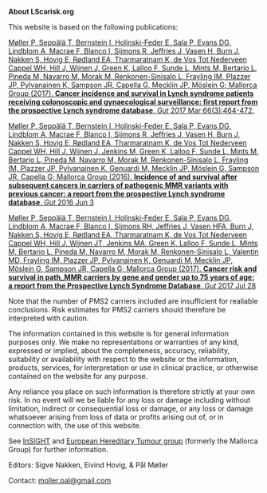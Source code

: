 **About LScarisk.org**

This website is based on the following publications:

<a href="http://www.ncbi.nlm.nih.gov/pubmed/26657901" target="_blank">Møller P, Seppälä T, Bernstein I, Holinski-Feder E, Sala P, Evans DG, Lindblom A, Macrae F, Blanco I, Sijmons R, Jeffries J, Vasen H, Burn J, Nakken S, Hovig E, Rødland EA, Tharmaratnam K, de Vos Tot Nederveen Cappel WH, Hill J, Wijnen J, Green K, Lalloo F, Sunde L, Mints M, Bertario L, Pineda M, Navarro M, Morak M, Renkonen-Sinisalo L, Frayling IM, Plazzer JP, Pylvanainen K, Sampson JR, Capella G, Mecklin JP, Möslein G; Mallorca Group (2017). <b>Cancer incidence and survival in Lynch syndrome patients receiving colonoscopic and gynaecological surveillance: first report from the prospective Lynch syndrome database</b>. <i>Gut</i> 2017 Mar;66(3):464-472.</a>

<a href="http://www.ncbi.nlm.nih.gov/pubmed/27261338" target="_blank">Møller P, Seppälä T, Bernstein I, Holinski-Feder E, Sala P, Evans DG, Lindblom A, Macrae F, Blanco I, Sijmons R, Jeffries J, Vasen H, Burn J, Nakken S, Hovig E, Rødland EA, Tharmaratnam K, de Vos Tot Nederveen Cappel WH, Hill J, Wijnen J, Jenkins M, Green K, Lalloo F, Sunde L, Mints M, Bertario L, Pineda M, Navarro M, Morak M, Renkonen-Sinisalo L, Frayling IM, Plazzer JP, Pylvanainen K, Genuardi M, Mecklin JP, Möslein G, Sampson JR, Capella G; Mallorca Group (2016). <b>Incidence of and survival after subsequent cancers in carriers of pathogenic MMR variants with previous cancer: a report from the prospective Lynch syndrome database</b>. <i>Gut</i> 2016 Jun 3</a>

<a href="http://www.ncbi.nlm.nih.gov/pubmed/28754778" target="_blank">Møller P, Seppälä T, Bernstein I, Holinski-Feder E, Sala P, Evans DG, Lindblom A, Macrae F, Blanco I, Sijmons RH, Jeffries J, Vasen HFA, Burn J, Nakken S, Hovig E, Rødland EA, Tharmaratnam K, de Vos Tot Nederveen Cappel WH, Hill J, Wijnen JT, Jenkins MA, Green K, Lalloo F, Sunde L, Mints M, Bertario L, Pineda M, Navarro M, Morak M, Renkonen-Sinisalo L, Valentin MD, Frayling IM, Plazzer JP, Pylvanainen K, Genuardi M, Mecklin JP, Möslein G, Sampson JR, Capella G; Mallorca Group (2017). <b>Cancer risk and survival in path_MMR carriers by gene and gender up to 75 years of age: a report from the Prospective Lynch Syndrome Database</b>. <i>Gut</i> 2017 Jul 28</a>


Note that the number of PMS2 carriers included are insufficient for realiable conclusions. Risk estimates for PMS2 carriers should therefore be interpreted with caution. 

<!--Due to the low penetrance of MSH6 before 50 years of age, few MSH6 carriers with cancer before 50 years of age were included. Calculated results on next cancer in patients of age less than 50 years should thus not be considered for MSH6 carriers.-->


The information contained in this website is for general information purposes only. We make no representations or warranties of any kind, expressed or implied, about the completeness, accuracy, reliability, suitability or availability with respect to the website or the information, products, services, for interpretation or use in clinical practice, or otherwise contained on the website for any purpose.

Any reliance you place on such information is therefore strictly at your own risk. In no event will we be liable for any loss or damage including without limitation, indirect or consequential loss or damage, or any loss or damage whatsoever arising from loss of data or profits arising out of, or in connection with, the use of this website.

See [InSIGHT](http://www.insight-group.org) and [European Hereditary Tumour group](http://www.mallorca-group.org) (formerly the Mallorca Group) for further information.

Editors: Sigve Nakken, Eivind Hovig, & Pål Møller

Contact: moller.pal@gmail.com

